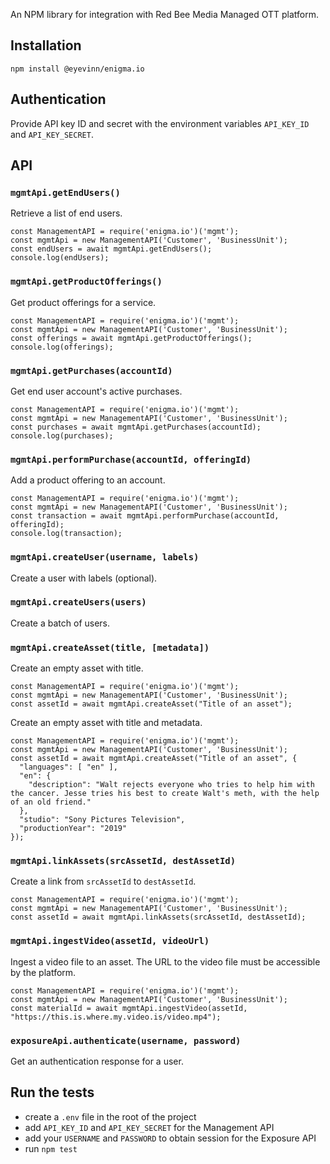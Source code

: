An NPM library for integration with Red Bee Media Managed OTT platform.

## Installation

```
npm install @eyevinn/enigma.io
```

## Authentication

Provide API key ID and secret with the environment variables `API_KEY_ID` and `API_KEY_SECRET`.

## API

### `mgmtApi.getEndUsers()`

Retrieve a list of end users.

```
const ManagementAPI = require('enigma.io')('mgmt');
const mgmtApi = new ManagementAPI('Customer', 'BusinessUnit');
const endUsers = await mgmtApi.getEndUsers();
console.log(endUsers);
```

### `mgmtApi.getProductOfferings()`

Get product offerings for a service.

```
const ManagementAPI = require('enigma.io')('mgmt');
const mgmtApi = new ManagementAPI('Customer', 'BusinessUnit');
const offerings = await mgmtApi.getProductOfferings();
console.log(offerings);
```

### `mgmtApi.getPurchases(accountId)`

Get end user account's active purchases.

```
const ManagementAPI = require('enigma.io')('mgmt');
const mgmtApi = new ManagementAPI('Customer', 'BusinessUnit');
const purchases = await mgmtApi.getPurchases(accountId);
console.log(purchases);
```

### `mgmtApi.performPurchase(accountId, offeringId)`

Add a product offering to an account.

```
const ManagementAPI = require('enigma.io')('mgmt');
const mgmtApi = new ManagementAPI('Customer', 'BusinessUnit');
const transaction = await mgmtApi.performPurchase(accountId, offeringId);
console.log(transaction);
```

### `mgmtApi.createUser(username, labels)`

Create a user with labels (optional).

### `mgmtApi.createUsers(users)`

Create a batch of users.

### `mgmtApi.createAsset(title, [metadata])`

Create an empty asset with title.

```
const ManagementAPI = require('enigma.io')('mgmt');
const mgmtApi = new ManagementAPI('Customer', 'BusinessUnit');
const assetId = await mgmtApi.createAsset("Title of an asset");
```

Create an empty asset with title and metadata.

```
const ManagementAPI = require('enigma.io')('mgmt');
const mgmtApi = new ManagementAPI('Customer', 'BusinessUnit');
const assetId = await mgmtApi.createAsset("Title of an asset", {
  "languages": [ "en" ],
  "en": {
    "description": "Walt rejects everyone who tries to help him with the cancer. Jesse tries his best to create Walt's meth, with the help of an old friend."
  },
  "studio": "Sony Pictures Television",
  "productionYear": "2019"
});
```

### `mgmtApi.linkAssets(srcAssetId, destAssetId)`

Create a link from `srcAssetId` to `destAssetId`.

```
const ManagementAPI = require('enigma.io')('mgmt');
const mgmtApi = new ManagementAPI('Customer', 'BusinessUnit');
const assetId = await mgmtApi.linkAssets(srcAssetId, destAssetId);
```

### `mgmtApi.ingestVideo(assetId, videoUrl)`

Ingest a video file to an asset. The URL to the video file must be accessible by the platform.

```
const ManagementAPI = require('enigma.io')('mgmt');
const mgmtApi = new ManagementAPI('Customer', 'BusinessUnit');
const materialId = await mgmtApi.ingestVideo(assetId, "https://this.is.where.my.video.is/video.mp4");
```

### `exposureApi.authenticate(username, password)`

Get an authentication response for a user.

## Run the tests

- create a `.env` file in the root of the project
- add `API_KEY_ID` and `API_KEY_SECRET` for the Management API
- add your `USERNAME` and `PASSWORD` to obtain session for the Exposure API
- run `npm test`
